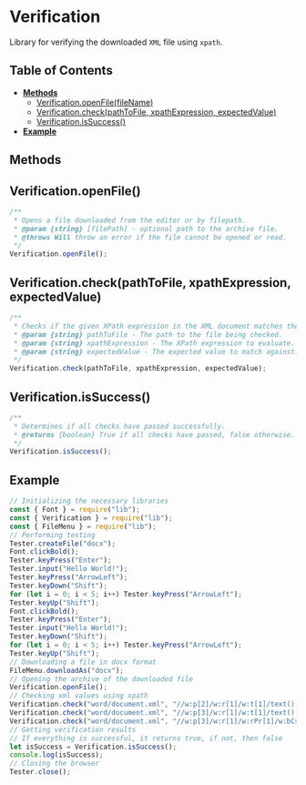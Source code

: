 # Verification

Library for verifying the downloaded `XML` file using `xpath`.

## Table of Contents

-   [**Methods**](#methods)
    -   [Verification.openFile(fileName)](#verificationopenfile)
    -   [Verification.check(pathToFile, xpathExpression, expectedValue)](#verificationcheckpathtofile-xpathexpression-expectedvalue)
    -   [Verification.isSuccess()](#verificationissuccess)
-   [**Example**](#example)

## Methods

## Verification.openFile()

```javascript
/**
 * Opens a file downloaded from the editor or by filepath.
 * @param {string} [filePath] - optional path to the archive file.
 * @throws Will throw an error if the file cannot be opened or read.
 */
Verification.openFile();
```

## Verification.check(pathToFile, xpathExpression, expectedValue)

```javascript
/**
 * Checks if the given XPath expression in the XML document matches the expected value.
 * @param {string} pathToFile - The path to the file being checked.
 * @param {string} xpathExpression - The XPath expression to evaluate.
 * @param {string} expectedValue - The expected value to match against.
 */
Verification.check(pathToFile, xpathExpression, expectedValue);
```

## Verification.isSuccess()

```javascript
/**
 * Determines if all checks have passed successfully.
 * @returns {boolean} True if all checks have passed, false otherwise.
 */
Verification.isSuccess();
```

## Example

```javascript
// Initializing the necessary libraries
const { Font } = require("lib");
const { Verification } = require("lib");
const { FileMenu } = require("lib");
// Performing testing
Tester.createFile("docx");
Font.clickBold();
Tester.keyPress("Enter");
Tester.input("Hello World!");
Tester.keyPress("ArrowLeft");
Tester.keyDown("Shift");
for (let i = 0; i < 5; i++) Tester.keyPress("ArrowLeft");
Tester.keyUp("Shift");
Font.clickBold();
Tester.keyPress("Enter");
Tester.input("Hello World!");
Tester.keyDown("Shift");
for (let i = 0; i < 5; i++) Tester.keyPress("ArrowLeft");
Tester.keyUp("Shift");
// Downloading a file in docx format
FileMenu.downloadAs("docx");
// Opening the archive of the downloaded file
Verification.openFile();
// Checking xml values using xpath
Verification.check("word/document.xml", "//w:p[2]/w:r[1]/w:t[1]/text()[1]", "Hello");
Verification.check("word/document.xml", "//w:p[3]/w:r[1]/w:t[1]/text()[1]", "Hello World!");
Verification.check("word/document.xml", "//w:p[3]/w:r[1]/w:rPr[1]/w:bCs[1]/@w:val", "0");
// Getting verification results
// If everything is successful, it returns true, if not, then false
let isSuccess = Verification.isSuccess();
console.log(isSuccess);
// Closing the browser
Tester.close();
```
